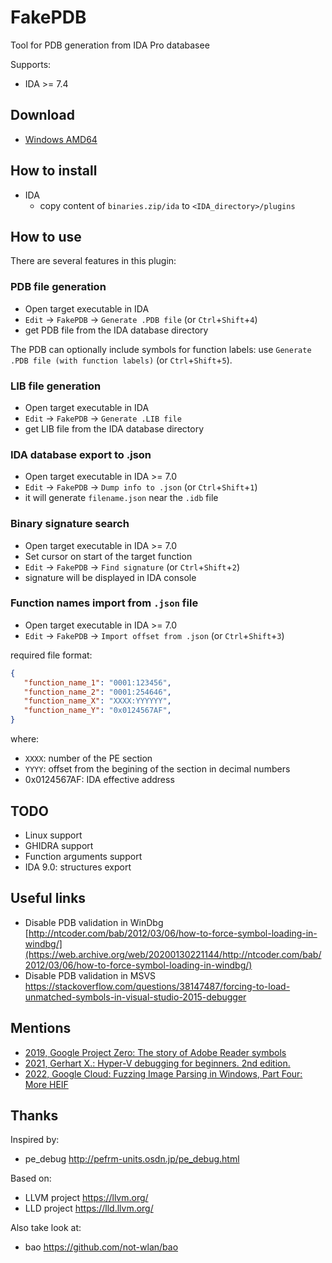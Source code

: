 # FakePDB

Tool for PDB generation from IDA Pro databasee

Supports:
* IDA >= 7.4 

## Download

* [Windows AMD64](https://nightly.link/Mixaill/FakePDB/workflows/CI/master/binaries.zip)

## How to install

* IDA
  * copy content of `binaries.zip/ida` to `<IDA_directory>/plugins`

## How to use

There are several features in this plugin:

### PDB file generation
  * Open target executable in IDA
  * `Edit` -> `FakePDB` -> `Generate .PDB file` (or `Ctrl`+`Shift`+`4`)
  * get PDB file from the IDA database directory

  The PDB can optionally include symbols for function labels: use `Generate .PDB file (with function labels)` (or `Ctrl`+`Shift`+`5`).

### LIB file generation
  * Open target executable in IDA
  * `Edit` -> `FakePDB` -> `Generate .LIB file`
  * get LIB file from the IDA database directory

### IDA database export to .json
  * Open target executable in IDA >= 7.0
  * `Edit` -> `FakePDB` -> `Dump info to .json` (or `Ctrl`+`Shift`+`1`)
  * it will generate `filename.json` near the `.idb` file

### Binary signature search
  * Open target executable in IDA >= 7.0
  * Set cursor on start of the target function
  * `Edit` -> `FakePDB` -> `Find signature` (or `Ctrl`+`Shift`+`2`)
  * signature will be displayed in IDA console

### Function names import from `.json` file
  * Open target executable in IDA >= 7.0
  * `Edit` -> `FakePDB` -> `Import offset from .json` (or `Ctrl`+`Shift`+`3`)

required file format:
```json
{
   "function_name_1": "0001:123456",
   "function_name_2": "0001:254646",
   "function_name_X": "XXXX:YYYYYY",
   "function_name_Y": "0x0124567AF",
}
```

where:
 * `XXXX`: number of the PE section
 * `YYYY`: offset from the begining of the section in decimal numbers
 * 0x0124567AF: IDA effective address

## TODO

* Linux support
* GHIDRA support
* Function arguments support
* IDA 9.0: structures export

## Useful links

* Disable PDB validation in WinDbg [http://ntcoder.com/bab/2012/03/06/how-to-force-symbol-loading-in-windbg/](https://web.archive.org/web/20200130221144/http://ntcoder.com/bab/2012/03/06/how-to-force-symbol-loading-in-windbg/)
* Disable PDB validation in MSVS https://stackoverflow.com/questions/38147487/forcing-to-load-unmatched-symbols-in-visual-studio-2015-debugger

## Mentions

* [2019, Google Project Zero: The story of Adobe Reader symbols](https://googleprojectzero.blogspot.com/2019/10/the-story-of-adobe-reader-symbols.html)
* [2021, Gerhart X.: Hyper-V debugging for beginners. 2nd edition.](https://hvinternals.blogspot.com/2021/01/hyper-v-debugging-for-beginners-2nd.html)
* [2022, Google Cloud: Fuzzing Image Parsing in Windows, Part Four: More HEIF](https://cloud.google.com/blog/topics/threat-intelligence/fuzzing-image-parsing-windows-part-four/)

## Thanks

Inspired by:
  * pe_debug http://pefrm-units.osdn.jp/pe_debug.html

Based on:
  * LLVM project https://llvm.org/
  * LLD project https://lld.llvm.org/
  
Also take look at:
  * bao https://github.com/not-wlan/bao
